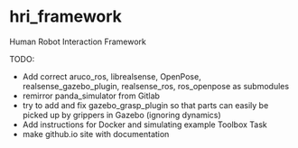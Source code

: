 # hri_framework
Human Robot Interaction Framework

TODO:
- Add correct aruco_ros, librealsense, OpenPose, realsense_gazebo_plugin, realsense_ros, ros_openpose as submodules
- remirror panda_simulator from Gitlab
- try to add and fix gazebo_grasp_plugin so that parts can easily be picked up by grippers in Gazebo (ignoring dynamics)
- Add instructions for Docker and simulating example Toolbox Task
- make github.io site with documentation

